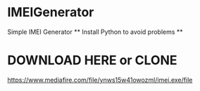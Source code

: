 # IMEIGenerator
Simple IMEI Generator
** Install Python to avoid problems **

# DOWNLOAD HERE or CLONE
  https://www.mediafire.com/file/ynws15w41owozml/imei.exe/file
